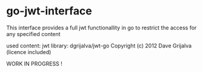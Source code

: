 # go-jwt-interface

This interface provides a full jwt functionallity in go to restrict the access for any specified content

used content:
jwt library: dgrijalva/jwt-go Copyright (c) 2012 Dave Grijalva (licence included)

WORK IN PROGRESS !
